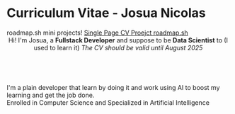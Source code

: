 <h1>Curriculum Vitae - Josua Nicolas</h1>
roadmap.sh mini projects! <a href="https://roadmap.sh/projects/single-page-cv"> Single Page CV Proejct roadmap.sh</a> 
<br>
<header>
  Hi! I'm Josua, a <strong>Fullstack Developer</strong> and suppose to be <strong>Data Scientist</strong> to (I used to learn it)
  <i>The CV should be valid until August 2025</i>
</header>
<br>
<section>
  I'm a plain developer that learn by doing it and work using AI to boost my learning and get the job done. <br/>
  Enrolled in Computer Science and Specialized in Artificial Intelligence 
</section>
